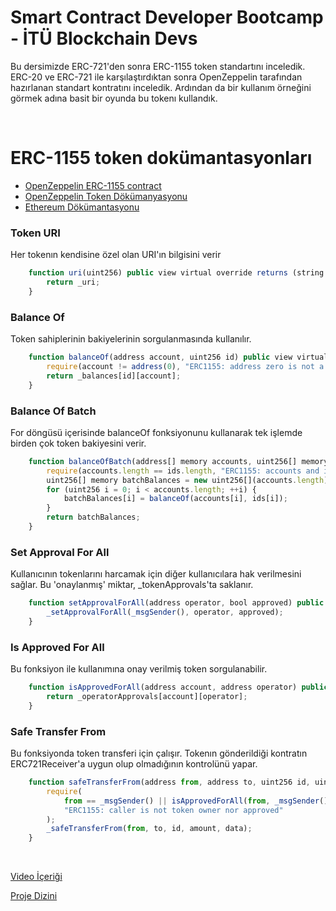 # Smart Contract Developer Bootcamp - İTÜ Blockchain Devs

Bu dersimizde ERC-721'den sonra ERC-1155 token standartını inceledik. ERC-20 ve ERC-721 ile karşılaştırdıktan sonra OpenZeppelin tarafından hazırlanan standart kontratını inceledik. Ardından da bir kullanım örneğini görmek adına basit bir oyunda bu tokenı kullandık.

<br/>

# ERC-1155 token dokümantasyonları

* [OpenZeppelin ERC-1155 contract](https://github.com/OpenZeppelin/openzeppelin-contracts/tree/master/contracts/token/ERC1155)
* [OpenZeppelin Token Dökümanyasyonu](https://docs.openzeppelin.com/contracts/4.x/tokens)
* [Ethereum Dökümantasyonu](https://ethereum.org/en/developers/docs/standards/tokens/)





### Token URI
Her tokenın kendisine özel olan URI'ın bilgisini verir

``` javascript
    function uri(uint256) public view virtual override returns (string memory) {
        return _uri;
    }
```


### Balance Of
Token sahiplerinin bakiyelerinin sorgulanmasında kullanılır.

``` javascript
    function balanceOf(address account, uint256 id) public view virtual override returns (uint256) {
        require(account != address(0), "ERC1155: address zero is not a valid owner");
        return _balances[id][account];
    }
```

### Balance Of Batch
For döngüsü içerisinde balanceOf fonksiyonunu kullanarak tek işlemde birden çok token bakiyesini verir.

``` javascript
    function balanceOfBatch(address[] memory accounts, uint256[] memory ids)  public view virtual override returns (uint256[] memory){
        require(accounts.length == ids.length, "ERC1155: accounts and ids length mismatch");
        uint256[] memory batchBalances = new uint256[](accounts.length);
        for (uint256 i = 0; i < accounts.length; ++i) {
            batchBalances[i] = balanceOf(accounts[i], ids[i]);
        }
        return batchBalances;
    }
```


### Set Approval For All
Kullanıcının tokenlarını harcamak için diğer kullanıcılara hak verilmesini sağlar. Bu 'onaylanmış' miktar, _tokenApprovals'ta saklanır.

``` javascript
    function setApprovalForAll(address operator, bool approved) public virtual override {
        _setApprovalForAll(_msgSender(), operator, approved);
    }
```

### Is Approved For All
Bu fonksiyon ile kullanımına onay verilmiş token sorgulanabilir.

``` javascript
    function isApprovedForAll(address account, address operator) public view virtual override returns (bool) {
        return _operatorApprovals[account][operator];
    }
```

### Safe Transfer From
Bu fonksiyonda token transferi için çalışır. Tokenın gönderildiği kontratın ERC721Receiver'a uygun olup olmadığının kontrolünü yapar.

``` javascript
    function safeTransferFrom(address from, address to, uint256 id, uint256 amount, bytes memory data ) public virtual override {
        require(
            from == _msgSender() || isApprovedForAll(from, _msgSender()),
            "ERC1155: caller is not token owner nor approved"
        );
        _safeTransferFrom(from, to, id, amount, data);
    }
```
<br/>

[Video İçeriği](https://www.youtube.com/watch?v=zf4orRramo4)

[Proje Dizini](./ERC-1155)
